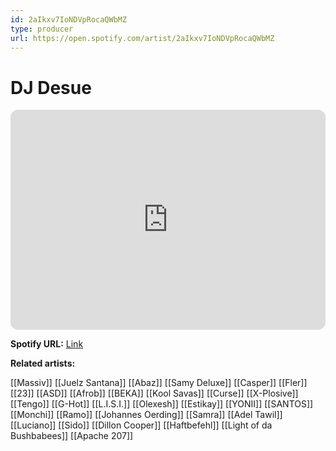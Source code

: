 ```yaml
---
id: 2aIkxv7IoNDVpRocaQWbMZ
type: producer
url: https://open.spotify.com/artist/2aIkxv7IoNDVpRocaQWbMZ
---
```

# DJ Desue

<iframe style="border-radius:12px" src="https://open.spotify.com/embed/artist/2aIkxv7IoNDVpRocaQWbMZ" width="100%" height="352" frameBorder="0" allowfullscreen="" allow="autoplay; clipboard-write; encrypted-media; fullscreen; picture-in-picture" loading="lazy"></iframe>

**Spotify URL:** [Link](https://open.spotify.com/artist/2aIkxv7IoNDVpRocaQWbMZ)

**Related artists:**

[[Massiv]]
[[Juelz Santana]]
[[Abaz]]
[[Samy Deluxe]]
[[Casper]]
[[Fler]]
[[23]]
[[ASD]]
[[Afrob]]
[[BEKA]]
[[Kool Savas]]
[[Curse]]
[[X-Plosive]]
[[Tengo]]
[[G-Hot]]
[[L.I.S.I.]]
[[Olexesh]]
[[Estikay]]
[[YONII]]
[[SANTOS]]
[[Monchi]]
[[Ramo]]
[[Johannes Oerding]]
[[Samra]]
[[Adel Tawil]]
[[Luciano]]
[[Sido]]
[[Dillon Cooper]]
[[Haftbefehl]]
[[Light of da Bushbabees]]
[[Apache 207]]
